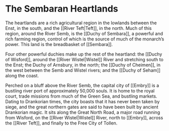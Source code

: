 # The Sembaran Heartlands

The heartlands are a rich agricultural region in the lowlands between the Enst, in the south, and the [[River Teft|Teft]], in the north. Much of this region, around the River Semb, is the [[Duchy of Sembara]], a powerful and rich farming region, control of which is the source of much of the monarch’s power. This land is the breadbasket of [[Sembara]].

Four other powerful duchies make up the rest of the heartland: the [[Duchy of Wisford]], around the [[River Wistel|Wistel]] River and stretching south to the Enst; the Duchy of Arnsbury, in the north; the [[Duchy of Cheimen]], in the west between the Semb and Wistel rivers; and the [[Duchy of Seham]] along the coast.

Perched on a bluff above the River Semb, the capital city of [[Embry]] is a bustling river port of approximately 50,000 souls. It is home to the royal court, trade missions from much of the Green Sea, and bustling markets. Dating to Drankorian times, the city boasts that it has never been taken by siege, and the great northern gates are said to have been built by ancient Drankorian magic. It sits along the Great North Road, a major road running from Wisford, on the [[River Wistel|Wistel]] River, north to [[Embry]], across the [[River Teft]], and finally to the Free City of Tollen.